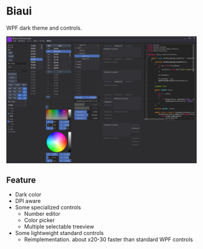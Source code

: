 # Biaui

WPF dark theme and controls.

![Biaui](biaui.png)


## Feature

* Dark color
* DPI aware
* Some specialized controls
    * Number editor
    * Color picker
    * Multiple selectable treeview
* Some lightweight standard controls
    * Reimplementation. about x20-30 faster than standard WPF controls

